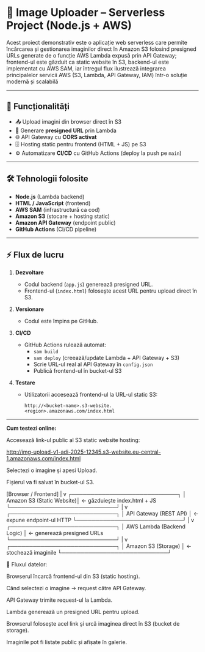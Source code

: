 # 📸 Image Uploader – Serverless Project (Node.js + AWS)

Acest proiect demonstrativ este o aplicație web serverless care permite încărcarea și gestionarea imaginilor direct în Amazon S3 folosind presigned URLs generate de o funcție AWS Lambda expusă prin API Gateway; frontend-ul este găzduit ca static website în S3, backend-ul este implementat cu AWS SAM, iar întregul flux ilustrează integrarea principalelor servicii AWS (S3, Lambda, API Gateway, IAM) într-o soluție modernă și scalabilă

---

## 🚀 Funcționalități

- 📤 Upload imagini din browser direct în S3
- 🔑 Generare **presigned URL** prin Lambda
- 🌐 API Gateway cu **CORS activat**
- 🗄️ Hosting static pentru frontend (HTML + JS) pe S3
- ⚙️ Automatizare **CI/CD** cu GitHub Actions (deploy la push pe `main`)

---

## 🛠️ Tehnologii folosite

- **Node.js** (Lambda backend)
- **HTML / JavaScript** (frontend)
- **AWS SAM** (infrastructură ca cod)
- **Amazon S3** (stocare + hosting static)
- **Amazon API Gateway** (endpoint public)
- **GitHub Actions** (CI/CD pipeline)

---

## ⚡ Flux de lucru

1. **Dezvoltare**  
   - Codul backend (`app.js`) generează presigned URL.  
   - Frontend-ul (`index.html`) folosește acest URL pentru upload direct în S3.  

2. **Versionare**  
   - Codul este împins pe GitHub.  

3. **CI/CD**  
   - GitHub Actions rulează automat:
     - `sam build`
     - `sam deploy` (creează/update Lambda + API Gateway + S3)
     - Scrie URL-ul real al API Gateway în `config.json`
     - Publică frontend-ul în bucket-ul S3  

4. **Testare**  
   - Utilizatorii accesează frontend-ul la URL-ul static S3:
     ```
     http://<bucket-name>.s3-website.<region>.amazonaws.com/index.html
     ```

---

**Cum testezi online:**

Accesează link-ul public al S3 static website hosting:

http://img-upload-v1-adi-2025-12345.s3-website.eu-central-1.amazonaws.com/index.html

Selectezi o imagine și apesi Upload.

Fișierul va fi salvat în bucket-ul S3.

   [Browser / Frontend] 
            |
            v
 ┌────────────────────────────┐
 │  Amazon S3 (Static Website)│  ← găzduiește index.html + JS
 └────────────────────────────┘
            |
            v
 ┌────────────────────────────┐
 │   API Gateway (REST API)   │  ← expune endpoint-ul HTTP
 └────────────────────────────┘
            |
            v
 ┌────────────────────────────┐
 │ AWS Lambda (Backend Logic) │  ← generează presigned URLs
 └────────────────────────────┘
            |
            v
 ┌────────────────────────────┐
 │     Amazon S3 (Storage)    │  ← stochează imaginile
 └────────────────────────────┘

  🔹 Fluxul datelor:

Browserul încarcă frontend-ul din S3 (static hosting).

Când selectezi o imagine → request către API Gateway.

API Gateway trimite request-ul la Lambda.

Lambda generează un presigned URL pentru upload.

Browserul folosește acel link și urcă imaginea direct în S3 (bucket de storage).

Imaginile pot fi listate public și afișate în galerie.


   

